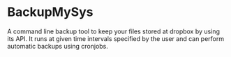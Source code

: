 # BackupMySys
A command line backup tool to keep your files stored at dropbox by using its API. It runs at given time intervals specified by the user and can perform automatic backups using cronjobs.
